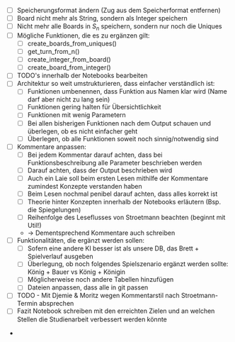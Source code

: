 - [ ] Speicherungsformat ändern (Zug aus dem Speicherformat entfernen)
- [ ] Board nicht mehr als String, sondern als Integer speichern
- [ ] Nicht mehr alle Boards in $S_n$ speichern, sondern nur noch die Uniques
- [ ] Mögliche Funktionen, die es zu ergänzen gilt:
  - [ ] create_boards_from_uniques()
  - [ ] get_turn_from_n()
  - [ ] create_integer_from_board()
  - [ ] create_board_from_integer()
- [ ] TODO's innerhalb der Notebooks bearbeiten
- [ ] Architektur so weit umstrukturieren, dass einfacher verständlich ist:
  - [ ] Funktionen umbenennen, dass Funktion aus Namen klar wird (Name darf aber nicht zu lang sein)
  - [ ] Funktionen gering halten für Übersichtlichkeit
  - [ ] Funktionen mit wenig Parametern
  - [ ] Bei allen bisherigen Funktionen nach dem Output schauen und überlegen, ob es nicht einfacher geht
  - [ ] Überlegen, ob alle Funktionen soweit noch sinnig/notwendig sind 
- [ ] Kommentare anpassen:
  - [ ] Bei jedem Kommentar darauf achten, dass bei Funktionsbeschreibung alle Parameter beschrieben werden
  - [ ] Darauf achten, dass der Output beschrieben wird
  - [ ] Auch ein Laie soll beim ersten Lesen mithilfe der Kommentare zumindest Konzepte verstanden haben
  - [ ] Beim Lesen nochmal penibel darauf achten, dass alles korrekt ist
  - [ ] Theorie hinter Konzepten innerhalb der Notebooks erläutern (Bsp. die Spiegelungen)
  - [ ] Reihenfolge des Leseflusses von Stroetmann beachten (beginnt mit Util!) 
  - -> Dementsprechend Kommentare auch schreiben
- [ ] Funktionalitäten, die ergänzt werden sollen:
  - [ ] Sofern eine andere KI besser ist als unsere DB, das Brett + Spielverlauf ausgeben
  - [ ] Überlegung, ob noch folgendes Spielszenario ergänzt werden sollte: König + Bauer vs König + Königin
  - [ ] Möglicherweise noch andere Tabellen hinzufügen
  - [ ] Dateien anpassen, dass alle in git passen
- [ ] TODO - Mit Djemie & Moritz wegen Kommentarstil nach Stroetmann-Termin absprechen
- [ ] Fazit Notebook schreiben mit den erreichten Zielen und an welchen Stellen die Studienarbeit verbessert werden könnte
- 